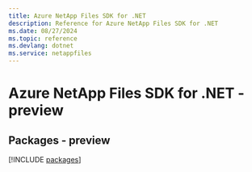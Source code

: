 ```yaml
---
title: Azure NetApp Files SDK for .NET
description: Reference for Azure NetApp Files SDK for .NET
ms.date: 08/27/2024
ms.topic: reference
ms.devlang: dotnet
ms.service: netappfiles
---
```

# Azure NetApp Files SDK for .NET - preview
## Packages - preview
[!INCLUDE [packages](netapp-files-index.md)]